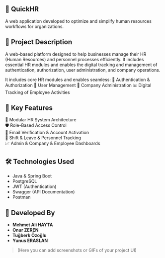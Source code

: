 ## 💼 QuickHR

A web application developed to optimize and simplify human resources workflows for organizations.

## 📌 Project Description

A web-based platform designed to help businesses manage their HR (Human Resources) and personnel processes efficiently. 
It includes essential HR modules and enables the digital tracking and management of authentication, authorization, user administration, and company operations.

It includes core HR modules and enables seamless:
🔐 Authentication & Authorization
👤 User Management
🏢 Company Administration
📊 Digital Tracking of Employee Activities  

## 🚀 Key Features

📂 Modular HR System Architecture  
🛡️ Role-Based Access Control  
📧 Email Verification & Account Activation  
📅 Shift & Leave & Personnel Tracking  
📈 Admin & Company & Employee Dashboards  

## 🛠️ Technologies Used

- Java & Spring Boot  
- PostgreSQL  
- JWT (Authentication)  
- Swagger (API Documentation)
- Postman

## 👥 Developed By

- **Mehmet Ali HAYTA**
- **Onur ZEREN**
- **Tuğberk Özoğlu**
- **Yunus ERASLAN**


> (Here you can add screenshots or GIFs of your project UI)

